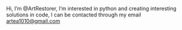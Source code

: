 Hi, I’m @ArtRestorer,
I’m interested in python and creating interesting solutions in code,
I can be contacted through my email artea1010@gmail.com
